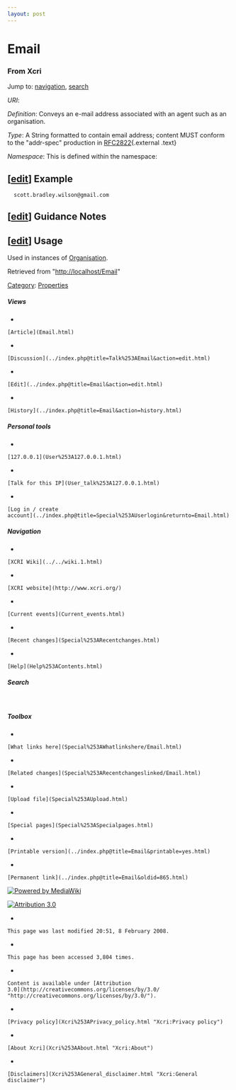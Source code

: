```yaml
---
layout: post
---
```








Email 
=====













### From Xcri 







Jump to: [navigation](Email.html#column-one),
[search](Email.html#searchInput)



*URI*: 

*Definition*: Conveys an e-mail address associated with an agent such as
an organisation.

*Type*: A String formatted to contain email address; content MUST
conform to the "addr-spec" production in
[RFC2822](http://www.ietf.org/rfc/rfc2822.txt?number=2822 "http://www.ietf.org/rfc/rfc2822.txt?number=2822"){.external
.text}

*Namespace*: This is defined within the namespace:



\[[edit](../index.php@title=Email&action=edit&section=1.html "Edit section: Example")\] Example
-----------------------------------------------------------------------------------------------------------------------------------------------------------------

      scott.bradley.wilson@gmail.com


\[[edit](../index.php@title=Email&action=edit&section=2.html "Edit section: Guidance Notes")\] Guidance Notes
-------------------------------------------------------------------------------------------------------------------------------------------------------------------------------


\[[edit](../index.php@title=Email&action=edit&section=3.html "Edit section: Usage")\] Usage
-------------------------------------------------------------------------------------------------------------------------------------------------------------

Used in instances of
[Organisation](Category%253AOrganisation_Types.html "Category:Organisation Types").



Retrieved from "[http://localhost/Email](Email.html)"





[Category](Special%253ACategories.html "Special:Categories"): [Properties](Category%253AProperties.html "Category:Properties")

















##### Views



-   

    

    [Article](Email.html)
-   

    

    [Discussion](../index.php@title=Talk%253AEmail&action=edit.html)
-   

    

    [Edit](../index.php@title=Email&action=edit.html)
-   

    

    [History](../index.php@title=Email&action=history.html)







##### Personal tools



-   

    

    [127.0.0.1](User%253A127.0.0.1.html)
-   

    

    [Talk for this IP](User_talk%253A127.0.0.1.html)
-   

    

    [Log in / create
    account](../index.php@title=Special%253AUserlogin&returnto=Email.html)











[](../../wiki.1.html "XCRI Wiki")





##### Navigation



-   

    

    [XCRI Wiki](../../wiki.1.html)
-   

    

    [XCRI website](http://www.xcri.org/)
-   

    

    [Current events](Current_events.html)
-   

    

    [Recent changes](Special%253ARecentchanges.html)
-   

    

    [Help](Help%253AContents.html)







##### Search





 









##### Toolbox



-   

    

    [What links here](Special%253AWhatlinkshere/Email.html)
-   

    

    [Related changes](Special%253ARecentchangeslinked/Email.html)
-   

    

    [Upload file](Special%253AUpload.html)
-   

    

    [Special pages](Special%253ASpecialpages.html)
-   

    

    [Printable version](../index.php@title=Email&printable=yes.html)
-   

    

    [Permanent link](../index.php@title=Email&oldid=865.html)















[![Powered by
MediaWiki](../skins/common/images/poweredby_mediawiki_88x31.png)](http://www.mediawiki.org/)





[![Attribution 3.0
](http://i.creativecommons.org/l/by/3.0/88x31.png)](http://creativecommons.org/licenses/by/3.0/)



-   

    

    This page was last modified 20:51, 8 February 2008.
-   

    

    This page has been accessed 3,804 times.
-   

    

    Content is available under [Attribution
    3.0](http://creativecommons.org/licenses/by/3.0/ "http://creativecommons.org/licenses/by/3.0/").
-   

    

    [Privacy policy](Xcri%253APrivacy_policy.html "Xcri:Privacy policy")
-   

    

    [About Xcri](Xcri%253AAbout.html "Xcri:About")
-   

    

    [Disclaimers](Xcri%253AGeneral_disclaimer.html "Xcri:General disclaimer")





